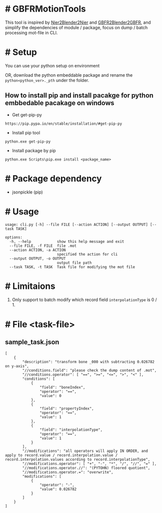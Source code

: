 # \# GBFRMotionTools

This tool is inspired by [Nier2Blender2Nier](https://github.com/WoefulWolf/NieR2Blender2NieR) and [GBFR2Blender2GBFR](https://github.com/WistfulHopes/GBFR2Blender2GBFR),
and simplify the dependencies of module / package, focus on dump / batch processing mot-file in CLI.

# \# Setup

You can use your python setup on environment

OR, download the python embeddable package and rename the ```python<python_ver>._pth``` under the folder.

## How to install pip and install pacakge for python embbedable pacakage on windows

- Get get-pip-py 
```
https://pip.pypa.io/en/stable/installation/#get-pip-py
```

- Install pip tool
```
python.exe get-pip-py
```

- Install package by pip
```
python.exe Scripts\pip.exe install <package_name>
```

# \# Package dependency

  - jsonpickle (pip)

# \# Usage

```
usage: cli.py [-h] --file FILE [--action ACTION] [--output OUTPUT] [--task TASK]

options:
  -h, --help            show this help message and exit
  --file FILE, -f FILE  file .mot
  --action ACTION, -a ACTION
                        specified the action for cli
  --output OUTPUT, -o OUTPUT
                        output file path
  --task TASK, -t TASK  Task file for modifying the mot file
```

# \# Limitaions

1. Only support to batch modify which record field ```interpolationType``` is 0 / 1.


# \# File \<task-file\>

## sample_task.json
```
[
    {
        "description": "transform bone _000 with subtracting 0.026782 on y-axis",
        "//conditions.field": "please check the dump content of .mot",
        "//conditions.operator": [ "==", ">=", "<=", ">", "<" ],
        "conditions": [
            {
                "field": "boneIndex",
                "operator": "==",
                "value": 0
            },
            {
                "field": "propertyIndex",
                "operator": "==",
                "value": 1
            },
            {
                "field": "interpolationType",
                "operator": "==",
                "value": 1
            }
        ],
        "//modifications": "all operators will apply IN ORDER, and apply to record.value / record.interpolation.value / record.interpolation.values according to record.interpolationType",
        "//modifications.operator": [ "+", "-", "*", "/", "//", "=" ],
        "//modifications.operator.//": "(PYTOHN) floored quotient",
        "//modifications.operator.=": "overwrite",
        "modifications": [
            {
                "operator": "-",
                "value": 0.026782
            }
        ]
    }
]
```